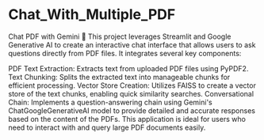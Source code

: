 # Chat_With_Multiple_PDF
Chat PDF with Gemini 💁
This project leverages Streamlit and Google Generative AI to create an interactive chat interface that allows users to ask questions directly from PDF files. It integrates several key components:

PDF Text Extraction: Extracts text from uploaded PDF files using PyPDF2.
Text Chunking: Splits the extracted text into manageable chunks for efficient processing.
Vector Store Creation: Utilizes FAISS to create a vector store of the text chunks, enabling quick similarity searches.
Conversational Chain: Implements a question-answering chain using Gemini's ChatGoogleGenerativeAI model to provide detailed and accurate responses based on the content of the PDFs.
This application is ideal for users who need to interact with and query large PDF documents easily.
